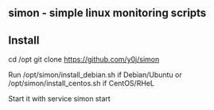 simon - simple linux monitoring scripts
---------------------------------------


Install
-------

cd /opt
git clone https://github.com/y0j/simon

Run /opt/simon/install_debian.sh if Debian/Ubuntu or /opt/simon/install_centos.sh if CentOS/RHeL

Start it with service simon start

